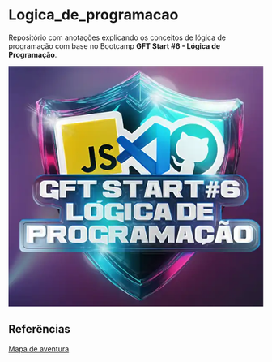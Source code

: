 # Logica_de_programacao
Repositório com anotações explicando os conceitos de lógica de programação com base no Bootcamp **GFT Start #6 - Lógica de Programação**.

![bootcamp logo](https://github.com/WenFra005/Logica_de_programacao/blob/main/imagens/Logo%20-%20bootcamp%20logica%20de%20programa%C3%A7%C3%A3o2.png)

## Referências
[Mapa de aventura](https://helpful-jump-17b.notion.site/Mapa-de-aventura-91f3e9bd923842149d4dba754dc65c07)
